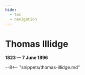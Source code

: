 ```yaml
---
hide:
  - toc
  - navigation 
---
```


# Thomas Illidge 

**1823 — 7 June 1896**

--8<-- "snippets/thomas-illidge.md"
